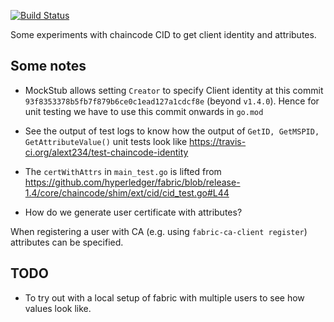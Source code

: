 [![Build Status](https://travis-ci.org/alext234/test-chaincode-identity.svg?branch=master)](https://travis-ci.org/alext234/test-chaincode-identity)

Some experiments with chaincode CID to get client identity and attributes.


## Some notes

- MockStub allows setting `Creator` to specify Client identity at this commit `93f8353378b5fb7f879b6ce0c1ead127a1cdcf8e` (beyond `v1.4.0`). Hence for unit testing we have to use this commit onwards in `go.mod`

- See the output of test logs to know how the output of `GetID, GetMSPID, GetAttributeValue()` unit tests look like https://travis-ci.org/alext234/test-chaincode-identity


- The `certWithAttrs` in `main_test.go` is lifted from   https://github.com/hyperledger/fabric/blob/release-1.4/core/chaincode/shim/ext/cid/cid_test.go#L44

- How do we generate user certificate with attributes?

When registering a user with CA (e.g. using `fabric-ca-client register`) attributes can be specified.

## TODO

- To try out with a local setup of fabric with multiple users to see how values look like.

